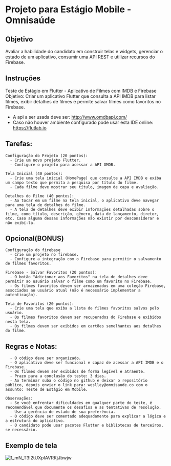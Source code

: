 # Projeto para Estágio Mobile - Omnisaúde

## Objetivo
Avaliar a habilidade do candidato em construir telas e widgets, gerenciar o estado de um aplicativo, consumir uma API REST e utilizar recursos do Firebase.

## Instruções

Teste de Estágio em Flutter - Aplicativo de Filmes com IMDB e Firebase
Objetivo: Criar um aplicativo Flutter que consulta a API IMDB para listar filmes, exibir detalhes de filmes e permite salvar filmes como favoritos no Firebase.
  
  - A api a ser usada deve ser: http://www.omdbapi.com/
  - Caso não houver ambiente configurado pode usar esta IDE online: https://flutlab.io
    
## Tarefas:
    Configuração do Projeto (20 pontos):
      - Crie um novo projeto Flutter.
      - Configure o projeto para acessar a API OMDB.
    
    Tela Inicial (40 pontos):
      - Crie uma tela inicial (HomePage) que consulte a API IMDB e exiba um campo texto que permita a pesquisa por título do filme.
      - Cada filme deve mostrar seu título, imagem de capa e avaliação.
    
    Detalhes do Filme (40 pontos):
      - Ao tocar em um filme na tela inicial, o aplicativo deve navegar para uma tela de detalhes do filme.
      - A tela de detalhes deve exibir informações detalhadas sobre o filme, como título, descrição, gênero, data de lançamento, diretor, etc. Caso alguma dessas informações não existir por desconsiderar e não exibí-la.
    
## Opcional(BONUS)
    Configuração do firebase
      - Crie um projeto no firebase.
      - Configure a integração com o Firebase para permitir o salvamento de filmes favoritos.
      
    Firebase - Salvar Favoritos (20 pontos):
      - O botão "Adicionar aos Favoritos" na tela de detalhes deve permitir ao usuário salvar o filme como um favorito no Firebase.
      - Os filmes favoritos devem ser armazenados em uma coleção Firebase, associados ao usuário atual (não é necessário implementar a autenticação).
    
    Tela de Favoritos (20 pontos):
      - Crie uma tela que exiba a lista de filmes favoritos salvos pelo usuário.
      - Os filmes favoritos devem ser recuperados do Firebase e exibidos nesta tela.
      - Os filmes devem ser exibidos em cartões semelhantes aos detalhes do filme.

## Regras e Notas:
      - O código deve ser organizado.
      - O aplicativo deve ser funcional e capaz de acessar a API IMDB e o Firebase.
      - Os filmes devem ser exibidos de forma legível e atraente.
      - Prazo para a conclusão do teste: 3 dias.
      - Ao terminar suba o código no github e deixar o repositório público, depois enviar o link para: weslley@omnisaude.co com o assunto: Teste de Estágio em Mobile.

    Observações:
      - Se você enfrentar dificuldades em qualquer parte do teste, é recomendável que documente os desafios e as tentativas de resolução.
      - Use a gerência de estado de sua preferência.
      - O código deve ser comentado adequadamente para explicar a lógica e a estrutura do aplicativo.
      - O candidato pode usar pacotes Flutter e bibliotecas de terceiros, se necessário.
      
  ## Exemplo de tela

![1_mN_T3I2tUXpIAVRKjJbwjw](https://github.com/Omnisaude/projeto-estagio-mobile/assets/12771605/4790d44f-aa7f-4e3d-8fbd-e0347dab25c1)

      

